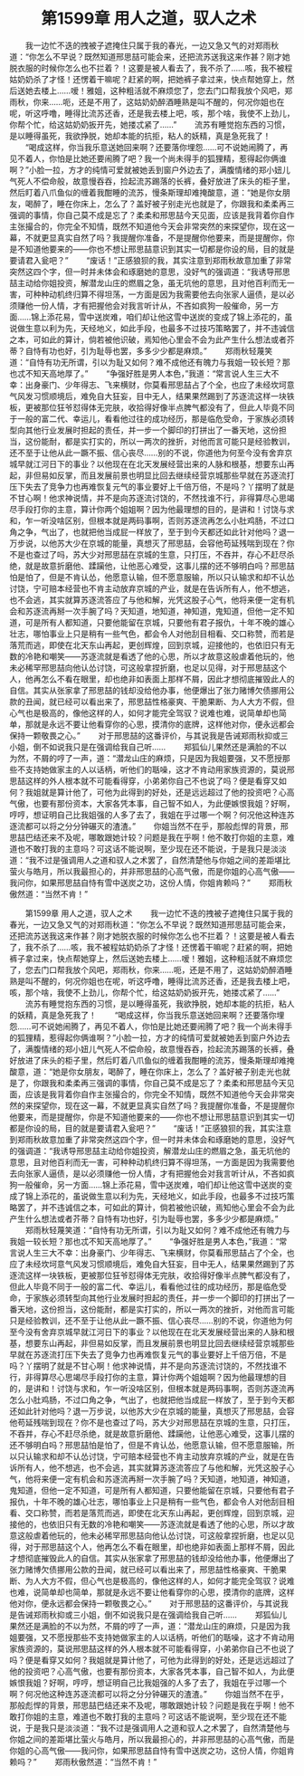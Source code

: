 # 　　第1599章 用人之道，驭人之术
　　我一边忙不迭的拽被子遮掩住只属于我的春光，一边又急又气的对郑雨秋道：“你怎么不早说？既然知道邢思喆可能会来，还把流苏送我这来作甚？刚才她脱衣服的时候你怎么也不拦着？！这要是被人看去了，我不杀了……咳，我不被程姑奶奶杀了才怪！还愣着干嘛呢？赶紧的啊，把她裤子拿过来，快点帮她穿上，然后送她去楼上……嗳！雅姐，这种粗活就不麻烦您了，您去门口帮我放个风吧，郑雨秋，你来……呃，还是不用了，这姑奶奶醉酒睡熟是叫不醒的，何况你姐也在呢，听这呼噜，睡得比流苏还香，还是我去楼上吧，咳，那个啥，我使不上劲儿，你帮个忙，给这姑奶奶扳开先，她搂忒紧了……”
　　流苏有睡觉抱东西的习惯，是以睡得虽死，我欲挣脱，她却本能的抗拒，粘人的妖精，真是急死我了！
　　“喝成这样，你当我乐意送她回来啊？还要落你埋怨……可不说她闹腾了，再见不着人，你怕是比她还要闹腾了吧？我一个尚未得手的狐狸精，惹得起你俩谁啊？”小脸一拉，方才的纯情可爱就被她丢到窗户外边去了，满腹情绪的郑小妞儿气死人不偿命般，故意慢吞吞，捡起流苏踢落的长裤，叠好放进了床头的柜子里，然后盯着八爪鱼似的缠着我酣睡的流苏，慢条斯理却难掩酸意，道：“她是你女朋友，喝醉了，睡在你床上，怎么了？盖好被子别走光也就是了，你跟我和柔柔再三强调的事情，你自己莫不成是忘了？柔柔和邢思喆今天见面，应该是我背着你自作主张撮合的，你完全不知情，既然不知道他今天会非常突然的来探望你，现在这一幕，不就更显真实自然了吗？我提醒你准备，不是提醒你他要来，而是提醒你，你是不知道他要来的——你也不想让邢思喆意识到其实一切都是你设的局，目的就是要请君入瓮吧？”
　　“废话！”正感狼狈的我，其实注意到郑雨秋故意加重了非常突然这四个字，但一时并未体会和琢磨她的意思，没好气的强调道：“我诱导邢思喆主动给你姐投资，解潜龙山庄的燃眉之急，虽无坑他的意思，且对他百利而无一害，可种种动机终归算不得坦荡，一方面是因为我需要他去向张家人逼债，是以必须赚他一份人情，才有把握他会对我言听计从，不吝如疯狗一般催命，另一方面……锦上添花易，雪中送炭难，咱们却让他这雪中送炭的变成了锦上添花的，虽说做生意以利为先，天经地义，如此手段，也最多不过技巧策略罢了，并不违诚信之本，可如此的算计，倘若被他识破，焉知他心里会不会为此产生什么想法或者芥蒂？自恃有功也好，引为耻辱也罢，多多少少都是麻烦。”
　　郑雨秋轻蔑笑道：“自恃有功无所谓，引以为耻又如何？难不成他还有魄力与我姐一较长短？那也忒不知天高地厚了。”
　　“争强好胜是男人本色，”我道：“常言说人生三大不幸：出身豪门、少年得志、飞来横财，你莫看邢思喆占了个全，也应了未经坎坷意气风发习惯顺境后，难免自大狂妄，目中无人，结果果然踢到了苏逐流这样一块铁板，更被那位狂爷怼得体无完肤，收拾得好像半点脾气都没有了，但此人毕竟不同于一般的富二代、幸运儿，看看他过往的成功经历，那是临危受命，于家族必须转型向其他行业发展时担起的责任，并一步一个脚印的打拼出了一番天地，这份担当，这份能耐，都是实打实的，所以一两次的挫折，对他而言可能只是经验教训，还不至于让他从此一蹶不振、信心丧尽……别的不说，你道他为何至今没有舍弃京城早就江河日下的事业？以他现在在北天发展经营出来的人脉和根基，想要东山再起，非但易如反掌，而且发展前景也明显比回去继续经营京城那些早就在苏逐流打压下失去了竞争力也再难恢复元气的事业要好上千倍万倍，不是吗？丫摆明了就是不甘心啊！他求神说情，并不是向苏逐流讨饶的，不然找谁不行，非得算尽心思竭尽手段打你的主意，算计你两个姐姐啊？因为他最理想的目的，是讲和！讨饶与求和，乍一听没啥区别，但根本就是两码事啊，否则苏逐流再怎么小肚鸡肠，不过口角之争，气出了，也就把他当成屁一样放了，至于到今天都还如此针对他吗？退一万步说，以他苏大少在京城的能量，真想灭了邢思喆，会容他苟延残喘到现在？你不是也查过了吗，苏大少对邢思喆在京城的生意，只打压，不吞并，存心不赶尽杀绝，就是故意折磨他、蹂躏他，让他恶心难受，这事儿摆的还不够明白吗？邢思喆怕是怕了，但是不肯认怂，他愿意认输，但不愿意服输，所以只认输求和却不认怂讨饶，宁可赔本经营也不肯主动放弃京城的产业，就是在告诉所有人，他不想逃，也不会逃，其实就算苏逐流答应了与他和解，光凭这股子心气，他将来便一定有机会和苏逐流再掰一次手腕了吗？天知道，地知道，神知道，鬼知道，但他一定不知道，可是所有人都知道，只要他能留在京城，只要他有君子报仇，十年不晚的雄心壮志，哪怕事业上只是稍有一些气色，都会令人对他刮目相看、交口称赞，而若是落荒而逃，即使在北天东山再起，更创辉煌，回到京城，迎接他的，也依旧只有无数的冷艳和嘲笑——苏逐流就是看透了他的心思，所以才故意这般虐着他玩的，他未必稀罕邢思喆向他认怂讨饶，可这般拿捏折磨，也足以见得，对于邢思喆这个人，他再怎么不看在眼里，却也绝非如表面上那样不屑，因此才想彻底摧毁此人的自信。其实从张家拿了邢思喆的钱却没给他办事，他便爆出了张力赌博欠债挪用公款的丑闻，就已经可以看出来了，邢思喆性格豪爽、干脆果断、为人大方不假，但心气也是极高的，像他这样的人，如何才能完全驾驭？说难也难，说简单却也简单，那就是永远不要让他看穿你的心思，摸清你的底牌，这样他对你，便永远都会保持一颗敬畏之心。”
　　对于邢思喆的这番评价，与其说我是告诫郑雨秋抑或三小姐，倒不如说我只是在强调给我自己听……
　　郑狐仙儿果然还是满脸的不以为然，不屑的哼了一声，道：“潜龙山庄的麻烦，只是因为我姐要强，又不愿授那些不支持她做家主的人以话柄，听他们的聒噪，这才不肯动用家族资源的，莫说邢思喆这样的外人根本就不可能看得穿，小弟弟你自己不也说了吗？便是看穿又如何？我姐就是算计他了，可他为此得到的好处，还是远远超过了他的投资吧？心高气傲，也要有那份资本，大家各凭本事，自己智不如人，为此便嫉恨我姐？好啊，哼哼，想证明自己比我姐强的人多了去了，我姐在乎过哪一个啊？何况他这种连苏逐流都可以将之分分钟碾灭的渣渣。”
　　你姐当然不在乎，那般彪悍的背景，邢思喆巴结还来不及呢，哪敢跟她计较？问题是我在乎啊！他不敢打你姐的主意，难道也不敢打我的主意吗？可这话不能说啊，至少现在还不能说，于是我只是淡淡道：“我不过是强调用人之道和驭人之术罢了，自然清楚他与你姐之间的差距堪比萤火与皓月，所以我最担心的，并非邢思喆的心高气傲，而是你姐的心高气傲——我问你，如果邢思喆自恃有雪中送炭之功，这份人情，你姐肯赖吗？”
　　郑雨秋傲然道：“当然不肯！”

　　第1599章 用人之道，驭人之术
　　我一边忙不迭的拽被子遮掩住只属于我的春光，一边又急又气的对郑雨秋道：“你怎么不早说？既然知道邢思喆可能会来，还把流苏送我这来作甚？刚才她脱衣服的时候你怎么也不拦着？！这要是被人看去了，我不杀了……咳，我不被程姑奶奶杀了才怪！还愣着干嘛呢？赶紧的啊，把她裤子拿过来，快点帮她穿上，然后送她去楼上……嗳！雅姐，这种粗活就不麻烦您了，您去门口帮我放个风吧，郑雨秋，你来……呃，还是不用了，这姑奶奶醉酒睡熟是叫不醒的，何况你姐也在呢，听这呼噜，睡得比流苏还香，还是我去楼上吧，咳，那个啥，我使不上劲儿，你帮个忙，给这姑奶奶扳开先，她搂忒紧了……”
　　流苏有睡觉抱东西的习惯，是以睡得虽死，我欲挣脱，她却本能的抗拒，粘人的妖精，真是急死我了！
　　“喝成这样，你当我乐意送她回来啊？还要落你埋怨……可不说她闹腾了，再见不着人，你怕是比她还要闹腾了吧？我一个尚未得手的狐狸精，惹得起你俩谁啊？”小脸一拉，方才的纯情可爱就被她丢到窗户外边去了，满腹情绪的郑小妞儿气死人不偿命般，故意慢吞吞，捡起流苏踢落的长裤，叠好放进了床头的柜子里，然后盯着八爪鱼似的缠着我酣睡的流苏，慢条斯理却难掩酸意，道：“她是你女朋友，喝醉了，睡在你床上，怎么了？盖好被子别走光也就是了，你跟我和柔柔再三强调的事情，你自己莫不成是忘了？柔柔和邢思喆今天见面，应该是我背着你自作主张撮合的，你完全不知情，既然不知道他今天会非常突然的来探望你，现在这一幕，不就更显真实自然了吗？我提醒你准备，不是提醒你他要来，而是提醒你，你是不知道他要来的——你也不想让邢思喆意识到其实一切都是你设的局，目的就是要请君入瓮吧？”
　　“废话！”正感狼狈的我，其实注意到郑雨秋故意加重了非常突然这四个字，但一时并未体会和琢磨她的意思，没好气的强调道：“我诱导邢思喆主动给你姐投资，解潜龙山庄的燃眉之急，虽无坑他的意思，且对他百利而无一害，可种种动机终归算不得坦荡，一方面是因为我需要他去向张家人逼债，是以必须赚他一份人情，才有把握他会对我言听计从，不吝如疯狗一般催命，另一方面……锦上添花易，雪中送炭难，咱们却让他这雪中送炭的变成了锦上添花的，虽说做生意以利为先，天经地义，如此手段，也最多不过技巧策略罢了，并不违诚信之本，可如此的算计，倘若被他识破，焉知他心里会不会为此产生什么想法或者芥蒂？自恃有功也好，引为耻辱也罢，多多少少都是麻烦。”
　　郑雨秋轻蔑笑道：“自恃有功无所谓，引以为耻又如何？难不成他还有魄力与我姐一较长短？那也忒不知天高地厚了。”
　　“争强好胜是男人本色，”我道：“常言说人生三大不幸：出身豪门、少年得志、飞来横财，你莫看邢思喆占了个全，也应了未经坎坷意气风发习惯顺境后，难免自大狂妄，目中无人，结果果然踢到了苏逐流这样一块铁板，更被那位狂爷怼得体无完肤，收拾得好像半点脾气都没有了，但此人毕竟不同于一般的富二代、幸运儿，看看他过往的成功经历，那是临危受命，于家族必须转型向其他行业发展时担起的责任，并一步一个脚印的打拼出了一番天地，这份担当，这份能耐，都是实打实的，所以一两次的挫折，对他而言可能只是经验教训，还不至于让他从此一蹶不振、信心丧尽……别的不说，你道他为何至今没有舍弃京城早就江河日下的事业？以他现在在北天发展经营出来的人脉和根基，想要东山再起，非但易如反掌，而且发展前景也明显比回去继续经营京城那些早就在苏逐流打压下失去了竞争力也再难恢复元气的事业要好上千倍万倍，不是吗？丫摆明了就是不甘心啊！他求神说情，并不是向苏逐流讨饶的，不然找谁不行，非得算尽心思竭尽手段打你的主意，算计你两个姐姐啊？因为他最理想的目的，是讲和！讨饶与求和，乍一听没啥区别，但根本就是两码事啊，否则苏逐流再怎么小肚鸡肠，不过口角之争，气出了，也就把他当成屁一样放了，至于到今天都还如此针对他吗？退一万步说，以他苏大少在京城的能量，真想灭了邢思喆，会容他苟延残喘到现在？你不是也查过了吗，苏大少对邢思喆在京城的生意，只打压，不吞并，存心不赶尽杀绝，就是故意折磨他、蹂躏他，让他恶心难受，这事儿摆的还不够明白吗？邢思喆怕是怕了，但是不肯认怂，他愿意认输，但不愿意服输，所以只认输求和却不认怂讨饶，宁可赔本经营也不肯主动放弃京城的产业，就是在告诉所有人，他不想逃，也不会逃，其实就算苏逐流答应了与他和解，光凭这股子心气，他将来便一定有机会和苏逐流再掰一次手腕了吗？天知道，地知道，神知道，鬼知道，但他一定不知道，可是所有人都知道，只要他能留在京城，只要他有君子报仇，十年不晚的雄心壮志，哪怕事业上只是稍有一些气色，都会令人对他刮目相看、交口称赞，而若是落荒而逃，即使在北天东山再起，更创辉煌，回到京城，迎接他的，也依旧只有无数的冷艳和嘲笑——苏逐流就是看透了他的心思，所以才故意这般虐着他玩的，他未必稀罕邢思喆向他认怂讨饶，可这般拿捏折磨，也足以见得，对于邢思喆这个人，他再怎么不看在眼里，却也绝非如表面上那样不屑，因此才想彻底摧毁此人的自信。其实从张家拿了邢思喆的钱却没给他办事，他便爆出了张力赌博欠债挪用公款的丑闻，就已经可以看出来了，邢思喆性格豪爽、干脆果断、为人大方不假，但心气也是极高的，像他这样的人，如何才能完全驾驭？说难也难，说简单却也简单，那就是永远不要让他看穿你的心思，摸清你的底牌，这样他对你，便永远都会保持一颗敬畏之心。”
　　对于邢思喆的这番评价，与其说我是告诫郑雨秋抑或三小姐，倒不如说我只是在强调给我自己听……
　　郑狐仙儿果然还是满脸的不以为然，不屑的哼了一声，道：“潜龙山庄的麻烦，只是因为我姐要强，又不愿授那些不支持她做家主的人以话柄，听他们的聒噪，这才不肯动用家族资源的，莫说邢思喆这样的外人根本就不可能看得穿，小弟弟你自己不也说了吗？便是看穿又如何？我姐就是算计他了，可他为此得到的好处，还是远远超过了他的投资吧？心高气傲，也要有那份资本，大家各凭本事，自己智不如人，为此便嫉恨我姐？好啊，哼哼，想证明自己比我姐强的人多了去了，我姐在乎过哪一个啊？何况他这种连苏逐流都可以将之分分钟碾灭的渣渣。”
　　你姐当然不在乎，那般彪悍的背景，邢思喆巴结还来不及呢，哪敢跟她计较？问题是我在乎啊！他不敢打你姐的主意，难道也不敢打我的主意吗？可这话不能说啊，至少现在还不能说，于是我只是淡淡道：“我不过是强调用人之道和驭人之术罢了，自然清楚他与你姐之间的差距堪比萤火与皓月，所以我最担心的，并非邢思喆的心高气傲，而是你姐的心高气傲——我问你，如果邢思喆自恃有雪中送炭之功，这份人情，你姐肯赖吗？”
　　郑雨秋傲然道：“当然不肯！”
